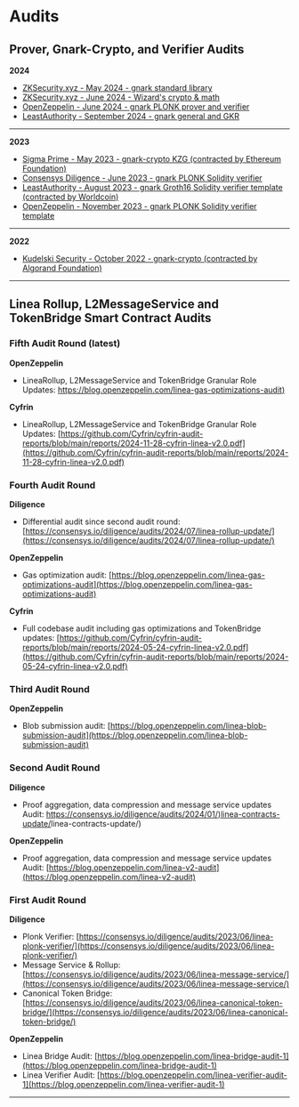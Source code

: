 # Audits

## Prover, Gnark-Crypto, and Verifier Audits
**2024**
* [ZKSecurity.xyz - May 2024 - gnark standard library](https://github.com/Consensys/gnark/blob/53ce9b74e7ab372aa7358f1eac7fe3d689743f5f/audits/2024-05%20-%20zksecurity%20-%20gnark%20std.pdf)
* [ZKSecurity.xyz - June 2024 - Wizard's crypto & math](https://www.zksecurity.xyz/reports/consensys-wizard-crypto-math)
* [OpenZeppelin - June 2024 - gnark PLONK prover and verifier](https://blog.openzeppelin.com/linea-prover-audit)
* [LeastAuthority - September 2024 - gnark general and GKR](https://github.com/Consensys/gnark/blob/53ce9b74e7ab372aa7358f1eac7fe3d689743f5f/audits/2024-09%20-%20Least%20Authority%20-%20arithm%20and%20GKR.pdf)
---
**2023**
* [Sigma Prime - May 2023 - gnark-crypto KZG (contracted by Ethereum Foundation)](https://github.com/Consensys/gnark/blob/53ce9b74e7ab372aa7358f1eac7fe3d689743f5f/audits/2024-05%20-%20Sigma%20Prime%20-%20kzg.pdf)
* [Consensys Diligence - June 2023 - gnark PLONK Solidity verifier](https://consensys.io/diligence/audits/2023/06/linea-plonk-verifier/)
* [LeastAuthority - August 2023 - gnark Groth16 Solidity verifier template (contracted by Worldcoin)](https://leastauthority.com/wp-content/uploads/2023/08/Worldcoin_Groth16_Verifier_in_EVM_Smart_Contract_Final_Audit_Report.pdf)
* [OpenZeppelin - November 2023 - gnark PLONK Solidity verifier template](https://blog.openzeppelin.com/linea-verifier-audit-1)
---
**2022**
* [Kudelski Security - October 2022 - gnark-crypto (contracted by Algorand Foundation)](https://github.com/Consensys/gnark/blob/53ce9b74e7ab372aa7358f1eac7fe3d689743f5f/audits/2022-10%20-%20Kudelski%20-%20gnark-crypto.pdf)


---


## Linea Rollup, L2MessageService and TokenBridge Smart Contract Audits
### Fifth Audit Round (latest)
**OpenZeppelin**
- LineaRollup, L2MessageService and TokenBridge Granular Role Updates: [https://blog.openzeppelin.com/linea-gas-optimizations-audit)](https://blog.openzeppelin.com/linea-gas-optimizations-audit)

**Cyfrin**
- LineaRollup, L2MessageService and TokenBridge Granular Role Updates: [https://github.com/Cyfrin/cyfrin-audit-reports/blob/main/reports/2024-11-28-cyfrin-linea-v2.0.pdf](https://github.com/Cyfrin/cyfrin-audit-reports/blob/main/reports/2024-11-28-cyfrin-linea-v2.0.pdf)


### Fourth Audit Round
**Diligence**
- Differential audit since second audit round: [https://consensys.io/diligence/audits/2024/07/linea-rollup-update/](https://consensys.io/diligence/audits/2024/07/linea-rollup-update/)

**OpenZeppelin**
- Gas optimization audit: [https://blog.openzeppelin.com/linea-gas-optimizations-audit](https://blog.openzeppelin.com/linea-gas-optimizations-audit)

**Cyfrin**
- Full codebase audit including gas optimizations and TokenBridge updates: [https://github.com/Cyfrin/cyfrin-audit-reports/blob/main/reports/2024-05-24-cyfrin-linea-v2.0.pdf](https://github.com/Cyfrin/cyfrin-audit-reports/blob/main/reports/2024-05-24-cyfrin-linea-v2.0.pdf)

### Third Audit Round
**OpenZeppelin**

- Blob submission audit: [https://blog.openzeppelin.com/linea-blob-submission-audit](https://blog.openzeppelin.com/linea-blob-submission-audit)

### Second Audit Round

**Diligence**
- Proof aggregation, data compression and message service updates Audit: [https://consensys.io/diligence/audits/2024/01/)linea-contracts-update/](https://consensys.io/diligence/audits/2024/01/)linea-contracts-update/)

**OpenZeppelin**

- Proof aggregation, data compression and message service updates Audit: [https://blog.openzeppelin.com/linea-v2-audit](https://blog.openzeppelin.com/linea-v2-audit)

### First Audit Round

**Diligence**

- Plonk Verifier: [https://consensys.io/diligence/audits/2023/06/linea-plonk-verifier/](https://consensys.io/diligence/audits/2023/06/linea-plonk-verifier/)
- Message Service & Rollup: [https://consensys.io/diligence/audits/2023/06/linea-message-service/](https://consensys.io/diligence/audits/2023/06/linea-message-service/)
- Canonical Token Bridge: [https://consensys.io/diligence/audits/2023/06/linea-canonical-token-bridge/](https://consensys.io/diligence/audits/2023/06/linea-canonical-token-bridge/)

**OpenZeppelin**

- Linea Bridge Audit: [https://blog.openzeppelin.com/linea-bridge-audit-1](https://blog.openzeppelin.com/linea-bridge-audit-1)
- Linea Verifier Audit: [https://blog.openzeppelin.com/linea-verifier-audit-1](https://blog.openzeppelin.com/linea-verifier-audit-1)

---